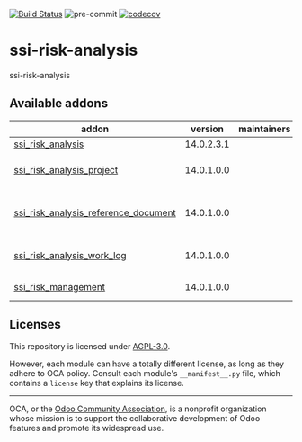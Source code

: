 [![Build Status](https://travis-ci.com/open-synergy/ssi-risk-analysis.svg?branch=14.0)](https://travis-ci.com/open-synergy/ssi-risk-analysis)
![pre-commit](https://github.com/open-synergy/ssi-risk-analysis/actions/workflows/pre-commit.yml/badge.svg)
[![codecov](https://codecov.io/gh/open-synergy/ssi-risk-analysis/branch/14.0/graph/badge.svg)](https://codecov.io/gh/open-synergy/ssi-risk-analysis)

<!-- /!\ do not modify above this line -->

# ssi-risk-analysis

ssi-risk-analysis

<!-- /!\ do not modify below this line -->

<!-- prettier-ignore-start -->

[//]: # (addons)

Available addons
----------------
addon | version | maintainers | summary
--- | --- | --- | ---
[ssi_risk_analysis](ssi_risk_analysis/) | 14.0.2.3.1 |  | Risk Analysis
[ssi_risk_analysis_project](ssi_risk_analysis_project/) | 14.0.1.0.0 |  | Risk Analysis + Project Integration
[ssi_risk_analysis_reference_document](ssi_risk_analysis_reference_document/) | 14.0.1.0.0 |  | Risk Analysis - Reference Document Integration
[ssi_risk_analysis_work_log](ssi_risk_analysis_work_log/) | 14.0.1.0.0 |  | Risk Analysis + Work Log Integration
[ssi_risk_management](ssi_risk_management/) | 14.0.1.0.0 |  | Risk Managemenet

[//]: # (end addons)

<!-- prettier-ignore-end -->

## Licenses

This repository is licensed under [AGPL-3.0](LICENSE).

However, each module can have a totally different license, as long as they adhere to OCA
policy. Consult each module's `__manifest__.py` file, which contains a `license` key
that explains its license.

----

OCA, or the [Odoo Community Association](http://odoo-community.org/), is a nonprofit
organization whose mission is to support the collaborative development of Odoo features
and promote its widespread use.

